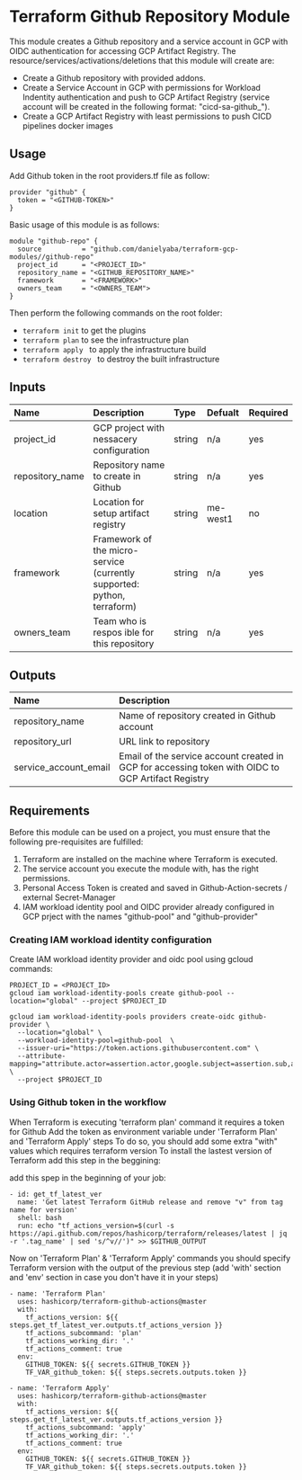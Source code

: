 # Terraform Github Repository Module
This module creates a Github repository and a service account in GCP with OIDC authentication for accessing GCP Artifact Registry. The resource/services/activations/deletions that this module will create are:
* Create a Github repository with provided addons.
* Create a Service Account in GCP with permissions for Workload Indentity authentication and push to GCP Artifact Registry (service account will be created in the following format: "cicd-sa-github_<REPO-NAME>").
* Create a GCP Artifact Registry with least permissions to push CICD pipelines docker images 


## Usage

Add Github token in the root providers.tf file as follow:

```hcl
provider "github" {
  token = "<GITHUB-TOKEN>"
}
```

Basic usage of this module is as follows:

```hcl
module "github-repo" {
  source          = "github.com/danielyaba/terraform-gcp-modules//github-repo"
  project_id      = "<PROJECT_ID>"
  repository_name = "<GITHUB_REPOSITORY_NAME>"
  framework       = "<FRAMEWORK>"
  owners_team     = "<OWNERS_TEAM">
}
```

Then perform the following commands on the root folder:

* ```terraform init``` to get the plugins
* ```terraform plan``` to see the infrastructure plan
* ```terraform apply ``` to apply the infrastructure build
* ```terraform destroy ``` to destroy the built infrastructure

## Inputs
| Name | Description | Type | Defualt | Required |
| :--- | :--- | :--- | :--- | :--- |
| project_id | GCP project with nessacery configuration | string | n/a | yes |
| repository_name | Repository name to create in Github | string | n/a | yes |
| location | Location for setup artifact registry | string | me-west1 | no |
| framework | Framework of the micro-service (currently supported: python, terraform) | string | n/a | yes |
| owners_team | Team who is respos  ible for this repository | string | n/a | yes |

## Outputs
| Name | Description |
| :--- | :--- |
| repository_name | Name of repository created in Github account |
| repository_url | URL link to repository |
| service_account_email | Email of the service account created in GCP for accessing token with OIDC to GCP Artifact Registry |

## Requirements
Before this module can be used on a project, you must ensure that the following pre-requisites are fulfilled:
1. Terraform are installed on the machine where Terraform is executed.
2. The service account you execute the module with, has the right permissions.
3. Personal Access Token is created and saved in Github-Action-secrets / external Secret-Manager
4. IAM workload identity pool and OIDC provider already configured in GCP prject with the names "github-pool" and "github-provider"

### Creating IAM workload identity configuration 
Create IAM workload identity provider and oidc pool using gcloud commands:
```hcl
PROJECT_ID = <PROJECT_ID>
gcloud iam workload-identity-pools create github-pool --location="global" --project $PROJECT_ID

gcloud iam workload-identity-pools providers create-oidc github-provider \
  --location="global" \
  --workload-identity-pool=github-pool  \
  --issuer-uri="https://token.actions.githubusercontent.com" \
  --attribute-mapping="attribute.actor=assertion.actor,google.subject=assertion.sub,attribute.repository=assertion.repository" \
  --project $PROJECT_ID
  ```

### Using Github token in the workflow
When Terraform is executing 'terraform plan' command it requires a token for Github
Add the token as environment variable under 'Terraform Plan' and 'Terraform Apply' steps
To do so, you should add some extra "with" values which requires terraform version
To install the lastest version of Terraform add this step in the beggining:

add this spep in the beginning of your job:

```hcl
- id: get_tf_latest_ver
  name: 'Get latest Terraform GitHub release and remove "v" from tag name for version'
  shell: bash
  run: echo "tf_actions_version=$(curl -s https://api.github.com/repos/hashicorp/terraform/releases/latest | jq -r '.tag_name' | sed 's/^v//')" >> $GITHUB_OUTPUT
```

Now on 'Terraform Plan' & 'Terraform Apply' commands you should specify Terraform version with the output of the previous step (add 'with' section and 'env' section in case you don't have it in your steps)

```hcl
- name: 'Terraform Plan'
  uses: hashicorp/terraform-github-actions@master
  with:
    tf_actions_version: ${{ steps.get_tf_latest_ver.outputs.tf_actions_version }}
    tf_actions_subcommand: 'plan'
    tf_actions_working_dir: '.'
    tf_actions_comment: true
  env:
    GITHUB_TOKEN: ${{ secrets.GITHUB_TOKEN }}
    TF_VAR_github_token: ${{ steps.secrets.outputs.token }}
  
- name: 'Terraform Apply'
  uses: hashicorp/terraform-github-actions@master
  with:
    tf_actions_version: ${{ steps.get_tf_latest_ver.outputs.tf_actions_version }}
    tf_actions_subcommand: 'apply'
    tf_actions_working_dir: '.'
    tf_actions_comment: true
  env:
    GITHUB_TOKEN: ${{ secrets.GITHUB_TOKEN }}
    TF_VAR_github_token: ${{ steps.secrets.outputs.token }}
```

